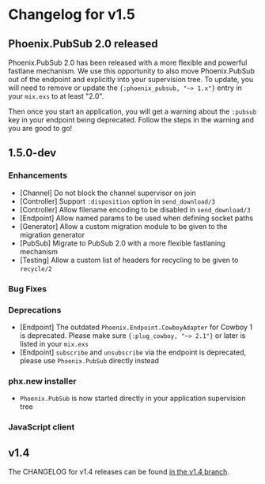 # Changelog for v1.5

## Phoenix.PubSub 2.0 released

Phoenix.PubSub 2.0 has been released with a more flexible and powerful fastlane mechanism. We use this opportunity to also move Phoenix.PubSub out of the endpoint and explicitly into your supervision tree. To update, you will need to remove or update the `{:phoenix_pubsub, "~> 1.x"}` entry in your `mix.exs` to at least "2.0".

Then once you start an application, you will get a warning about the `:pubsub` key in your endpoint being deprecated. Follow the steps in the warning and you are good to go!

## 1.5.0-dev

### Enhancements

  * [Channel] Do not block the channel supervisor on join
  * [Controller] Support `:disposition` option in `send_download/3`
  * [Controller] Allow filename encoding to be disabled in `send_download/3`
  * [Endpoint] Allow named params to be used when defining socket paths
  * [Generator] Allow a custom migration module to be given to the migration generator
  * [PubSub] Migrate to PubSub 2.0 with a more flexible fastlaning mechanism
  * [Testing] Allow a custom list of headers for recycling to be given to `recycle/2`

### Bug Fixes

### Deprecations

  * [Endpoint] The outdated `Phoenix.Endpoint.CowboyAdapter` for Cowboy 1 is deprecated. Please make sure `{:plug_cowboy, "~> 2.1"}` or later is listed in your `mix.exs`
  * [Endpoint] `subscribe` and `unsubscribe` via the endpoint is deprecated, please use `Phoenix.PubSub` directly instead

### phx.new installer

  * `Phoenix.PubSub` is now started directly in your application supervision tree

### JavaScript client


## v1.4

The CHANGELOG for v1.4 releases can be found [in the v1.4 branch](https://github.com/phoenixframework/phoenix/blob/v1.4/CHANGELOG.md).
